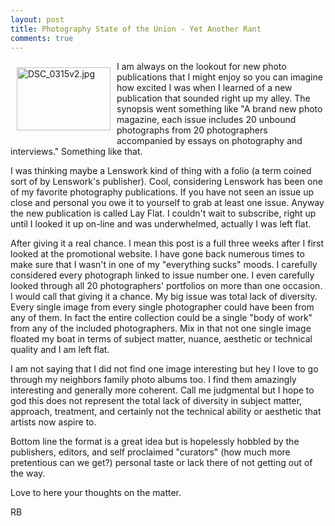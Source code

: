 ```yaml
---
layout: post
title: Photography State of the Union - Yet Another Rant
comments: true
---
```

<a rel="lightbox" href="/wp-content/uploads/2009/07/DSC_0315v2.jpg"><img title="DSC_0315v2.jpg" src="/wp-content/uploads/2009/07/.thumbs/.DSC_0315v2.jpg" border="0" alt="DSC_0315v2.jpg" hspace="10" vspace="10" width="150" height="101" align="left" /></a>I am always on the lookout for new photo publications that I might enjoy so you can imagine how excited I was when I learned of a new publication that sounded right up my alley. The synopsis went something like "A brand new photo magazine, each issue includes 20 unbound photographs from 20 photographers accompanied by essays on photography and interviews." Something like that.

I was thinking maybe a Lenswork kind of thing with a folio (a term coined sort of by Lenswork's publisher). Cool, considering Lenswork has been one of my favorite photography publications. If you have not seen an issue up close and personal you owe it to yourself to grab at least one issue. Anyway the new publication is called Lay Flat. I couldn't wait to subscribe, right up until I looked it up on-line and was underwhelmed, actually I was left flat.

After giving it a real chance. I mean this post is a full three weeks after I first looked at the promotional website. I have gone back numerous times to make sure that I wasn't in one of my "everything sucks" moods. I carefully considered every photograph linked to issue number one. I even carefully looked through all 20 photographers' portfolios on more than one occasion. I would call that giving it a chance. My big issue was total lack of diversity. Every single image from every single photographer could have been from any of them. In fact the entire collection could be a single "body of work" from any of the included photographers. Mix in that not one single image floated my boat in terms of subject matter, nuance, aesthetic or technical quality and I am left flat.

I am not saying that I did not find one image interesting but hey I love to go through my neighbors family photo albums too. I find them amazingly interesting and generally more coherent. Call me judgmental but I hope to god this does not represent the total lack of diversity in subject matter, approach, treatment, and certainly not the technical ability or aesthetic that artists now aspire to.

Bottom line the format is a great idea but is hopelessly hobbled by the publishers, editors, and self proclaimed "curators" (how much more pretentious can we get?) personal taste or lack there of not getting out of the way.

Love to here your thoughts on the matter.

RB